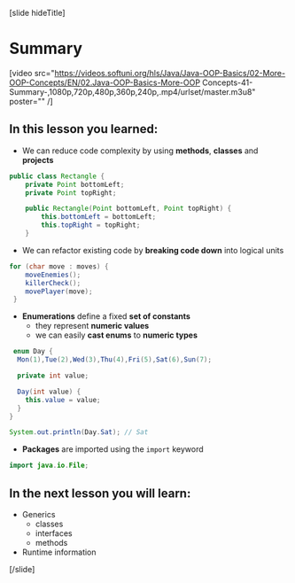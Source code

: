 [slide hideTitle]
# Summary

[video src="https://videos.softuni.org/hls/Java/Java-OOP-Basics/02-More-OOP-Concepts/EN/02.Java-OOP-Basics-More-OOP Concepts-41-Summary-,1080p,720p,480p,360p,240p,.mp4/urlset/master.m3u8" poster="" /]

## In this lesson you learned:

 - We can reduce code complexity by using **methods**, **classes** and **projects**


```java
public class Rectangle {
    private Point bottomLeft;
    private Point topRight;

    public Rectangle(Point bottomLeft, Point topRight) {
        this.bottomLeft = bottomLeft;
        this.topRight = topRight;
    }
```


- We can refactor existing code by **breaking code down** into logical units


```java
for (char move : moves) {
    moveEnemies();
    killerCheck();
    movePlayer(move);
 }
```

- **Enumerations** define a fixed **set of constants**
    - they represent **numeric values**
    - we can easily **cast enums** to **numeric types**


```java 
 enum Day { 
  Mon(1),Tue(2),Wed(3),Thu(4),Fri(5),Sat(6),Sun(7);

  private int value;

  Day(int value) {
    this.value = value;
  }
}

System.out.println(Day.Sat); // Sat
```

- **Packages** are imported using the `import` keyword

```java
import java.io.File;
```

## In the next lesson you will learn:

- Generics
    - classes
    - interfaces
    - methods
- Runtime information

[/slide]

